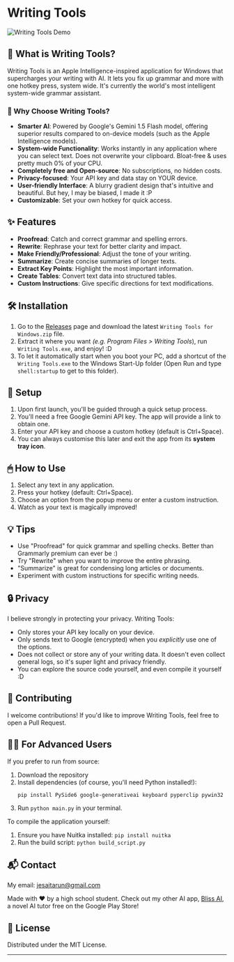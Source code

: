 # Writing Tools

![Writing Tools Demo](demo.gif)


## 🚀 What is Writing Tools?

Writing Tools is an Apple Intelligence-inspired application for Windows that supercharges your writing with AI. It lets you fix up grammar and more with one  hotkey press, system wide. It's currently the world's most intelligent system-wide grammar assistant.

### 🌟 Why Choose Writing Tools?

- **Smarter AI**: Powered by Google's Gemini 1.5 Flash model, offering superior results compared to on-device models (such as the Apple Intelligence models).
- **System-wide Functionality**: Works instantly in any application where you can select text. Does not overwrite your clipboard. Bloat-free & uses pretty much 0% of your CPU.
- **Completely free and Open-source**: No subscriptions, no hidden costs.
- **Privacy-focused**: Your API key and data stay on YOUR device.
- **User-friendly Interface**: A blurry gradient design that's intuitive and beautiful. But hey, I may be biased, I made it :P
- **Customizable**: Set your own hotkey for quick access.

## ✨ Features

- **Proofread**: Catch and correct grammar and spelling errors.
- **Rewrite**: Rephrase your text for better clarity and impact.
- **Make Friendly/Professional**: Adjust the tone of your writing.
- **Summarize**: Create concise summaries of longer texts.
- **Extract Key Points**: Highlight the most important information.
- **Create Tables**: Convert text data into structured tables.
- **Custom Instructions**: Give specific directions for text modifications.

## 🛠 Installation

1. Go to the [Releases](https://github.com/theJayTea/WritingTools/releases) page and download the latest `Writing Tools for Windows.zip` file.
2. Extract it where you want *(e.g. Program Files > Writing Tools*), run `Writing Tools.exe`, and enjoy! :D
3. To let it automatically start when you boot your PC, add a shortcut of the `Writing Tools.exe` to the Windows Start-Up folder (Open Run and type `shell:startup` to get to this folder). 

## 🔧 Setup

1. Upon first launch, you'll be guided through a quick setup process.
2. You'll need a free Google Gemini API key. The app will provide a link to obtain one.
3. Enter your API key and choose a custom hotkey (default is Ctrl+Space).
4. You can always customise this later and exit the app from its **system tray icon**.

## 🖱 How to Use

1. Select any text in any application.
2. Press your hotkey (default: Ctrl+Space).
3. Choose an option from the popup menu or enter a custom instruction.
4. Watch as your text is magically improved!

## 💡 Tips

- Use "Proofread" for quick grammar and spelling checks. Better than Grammarly premium can ever be :)
- Try "Rewrite" when you want to improve the entire phrasing.
- "Summarize" is great for condensing long articles or documents.
- Experiment with custom instructions for specific writing needs.

## 🔒 Privacy

I believe strongly in protecting your privacy. Writing Tools:
- Only stores your API key locally on your device.
- Only sends text to Google (encrypted) when you *explicitly* use one of the options.
- Does not collect or store any of your writing data. It doesn't even collect general logs, so it's super light and privacy friendly.
- You can explore the source code yourself, and even compile it yourself :D

## 🤝 Contributing

I welcome contributions! If you'd like to improve Writing Tools, feel free to open a Pull Request.

## 👨‍💻 For Advanced Users

If you prefer to run from source:

1. Download the repository
2. Install dependencies (of course, you'll need Python installed!):
   ```
   pip install PySide6 google-generativeai keyboard pyperclip pywin32
   ```
3. Run `python main.py` in your terminal.

To compile the application yourself:

1. Ensure you have Nuitka installed: `pip install nuitka`
2. Run the build script: `python build_script.py`

## 📬 Contact

My email: jesaitarun@gmail.com

Made with ❤️ by a high school student. Check out my other AI app, [Bliss AI](https://play.google.com/store/apps/details?id=com.jesai.blissai), a novel AI tutor free on the Google Play Store!

## 📄 License

Distributed under the MIT License.

---

